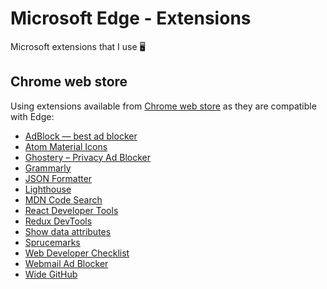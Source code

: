 # Microsoft Edge - Extensions


Microsoft extensions that I use 🖥️

## Chrome web store

Using extensions available from [Chrome web store](https://chrome.google.com/webstore/category/extensions) as they are compatible with Edge:

- [AdBlock — best ad blocker](https://chrome.google.com/webstore/detail/adblock-%E2%80%94-best-ad-blocker/gighmmpiobklfepjocnamgkkbiglidom)
- [Atom Material Icons](https://chrome.google.com/webstore/detail/atom-material-icons/pljfkbaipkidhmaljaaakibigbcmmpnc)
- [Ghostery – Privacy Ad Blocker](https://chrome.google.com/webstore/detail/ghostery-%E2%80%93-privacy-ad-blo/mlomiejdfkolichcflejclcbmpeaniij)
- [Grammarly](https://chrome.google.com/webstore/detail/grammarly-grammar-checker/kbfnbcaeplbcioakkpcpgfkobkghlhen)
- [JSON Formatter](https://chrome.google.com/webstore/detail/json-formatter/bcjindcccaagfpapjjmafapmmgkkhgoa)
- [Lighthouse](https://chrome.google.com/webstore/detail/lighthouse/blipmdconlkpinefehnmjammfjpmpbjk)
- [MDN Code Search](edge://extensions/?id=nifjgldbgogopimfdfclafkhbadkjfca)
- [React Developer Tools](https://chrome.google.com/webstore/detail/react-developer-tools/fmkadmapgofadopljbjfkapdkoienihi)
- [Redux DevTools](https://chrome.google.com/webstore/detail/redux-devtools/lmhkpmbekcpmknklioeibfkpmmfibljd)
- [Show data attributes](https://chrome.google.com/webstore/detail/show-data-attributes/pidodppoaapknmhbdpkfpffkdeppgmie)
- [Sprucemarks](https://chrome.google.com/webstore/detail/sprucemarks/fakeocdnmmmnokabaiflppclocckihoj)
- [Web Developer Checklist](https://chrome.google.com/webstore/detail/web-developer-checklist/iahamcpedabephpcgkeikbclmaljebjp)
- [Webmail Ad Blocker](https://chrome.google.com/webstore/detail/webmail-ad-blocker/cbhfdchmklhpcngcgjmpdbjakdggkkjp)
- [Wide GitHub](https://chrome.google.com/webstore/detail/wide-github/kaalofacklcidaampbokdplbklpeldpj)
